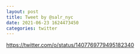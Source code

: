 ```yaml
--- 
layout: post 
title: Tweet by @salr_nyc 
date: 2021-06-23 1624473450 
categories: twitter 
--- 
```

https://twitter.com/o/status/1407769779495182340